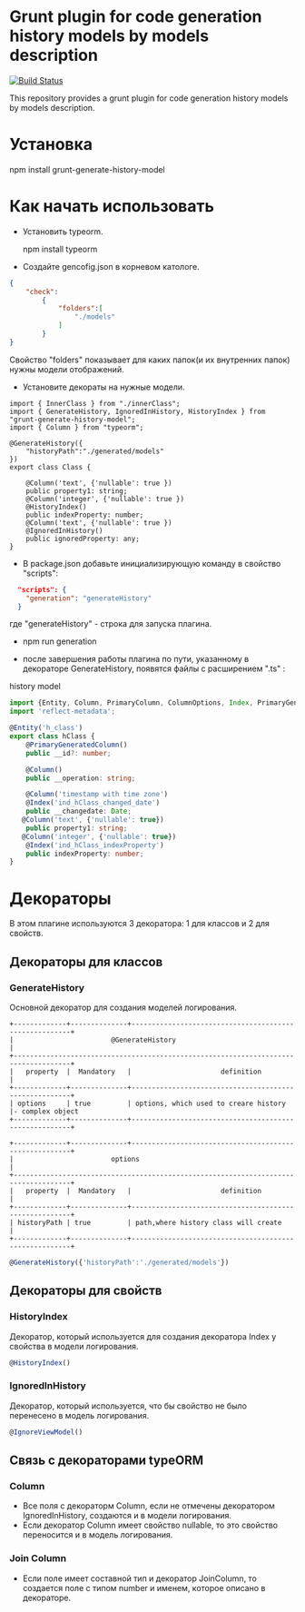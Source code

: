 # Grunt plugin for code generation history models by models description

[![Build Status](https://travis-ci.org/AbatapCompany/grunt-generate-view-model.svg?branch=master)](https://travis-ci.org/AbatapCompany/grunt-generate-view-model)

This repository provides a grunt plugin for code generation history models by models description.

# Установка

  npm install grunt-generate-history-model
  
# Как начать использовать
* Установить typeorm.

  npm install typeorm
  
* Создайте gencofig.json в корневом катологе.
```json
{
    "check":
        {
            "folders":[
                "./models"
            ]
        }
}
```
Свойство "folders" показывает для каких папок(и их внутренних папок) нужны модели отображений.
* Установите декораты на нужные модели.
```typescripts
import { InnerClass } from "./innerClass";
import { GenerateHistory, IgnoredInHistory, HistoryIndex } from "grunt-generate-history-model";
import { Column } from "typeorm";

@GenerateHistory({
    "historyPath":"./generated/models"
})
export class Class {

    @Column('text', {'nullable': true })
    public property1: string;
    @Column('integer', {'nullable': true })
    @HistoryIndex()
    public indexProperty: number;
    @Column('text', {'nullable': true })
    @IgnoredInHistory()
    public ignoredProperty: any;
}
```
* В package.json добавьте инициализирующую команду в свойство "scripts":
```json
  "scripts": {
    "generation": "generateHistory"
  }
  ```
  где "generateHistory" - строка для запуска плагина.
  
* npm run generation

* после завершения работы плагина по пути, указанному в декораторе GenerateHistory, появятся файлы с расширением ".ts" :

history model
```typescript
import {Entity, Column, PrimaryColumn, ColumnOptions, Index, PrimaryGeneratedColumn} from 'typeorm';
import 'reflect-metadata';

@Entity('h_class')
export class hClass {
    @PrimaryGeneratedColumn()
    public __id?: number;

    @Column()
    public __operation: string;

    @Column('timestamp with time zone')
    @Index('ind_hClass_changed_date')
    public __changedate: Date;
   @Column('text', {'nullable': true})
    public property1: string;
   @Column('integer', {'nullable': true})
    @Index('ind_hClass_indexProperty')
    public indexProperty: number;
}
```
# Декораторы

В этом плагине используются 3 декоратора: 1 для классов и 2 для свойств.

## Декораторы для классов
### GenerateHistory
Основной декоратор для создания моделей логирования.
```shell
+-------------+--------------+-------------------------------------------------------+
|                        @GenerateHistory                                            |
+------------------------------------------------------------------------------------+
|   property  |  Mandatory   |                      definition                       |
+-------------+--------------+-------------------------------------------------------+
| options     | true         | options, which used to creare history                 |- complex object
+-------------+--------------+-------------------------------------------------------+

+-------------+--------------+-------------------------------------------------------+
|                        options                                                     |
+------------------------------------------------------------------------------------+
|   property  |  Mandatory   |                      definition                       |
+-------------+--------------+-------------------------------------------------------+
| historyPath | true         | path,where history class will create                  |
+-------------+--------------+-------------------------------------------------------+
```
```typescript
@GenerateHistory({'historyPath':'./generated/models'})
```

## Декораторы для свойств
### HistoryIndex
Декоратор, который используется для создания декоратора Index у свойства в модели логирования.

```typescript
@HistoryIndex()
```
### IgnoredInHistory
Декоратор, который используется, что бы свойство не было перенесено в модель логирования.

```typescript
@IgnoreViewModel()
```
## Связь с  декораторами typeORM
### Column 
* Все поля с декораторм Column, если не отмечены декоратором IgnoredInHistory, создаются и в модели логирования.
* Если декоратор Column имеет свойство nullable, то это свойство переносится и в модель логирования.
### Join Column
* Если поле имеет составной тип и декоратор JoinColumn, то создается поле с типом number и именем, которое описано в декораторе.

